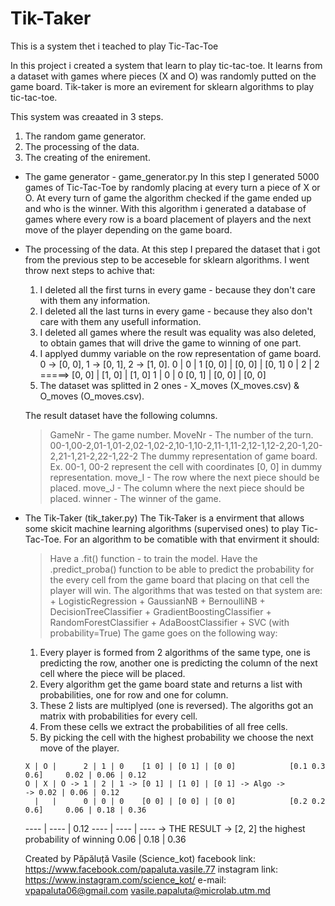# Tik-Taker
This is a system thet i teached to play Tic-Tac-Toe

In this project i created a system that learn to play tic-tac-toe. It learns from a dataset with games where pieces (X and O) was randomly putted on the game board. Tik-taker is more an evirement for sklearn algorithms to play tic-tac-toe.

This system was creaated in 3 steps.
  1) The random game generator.
  2) The processing of the data.
  3) The creating of the enirement.


* The game generator - game_generator.py
  In this step I generated 5000 games of Tic-Tac-Toe by randomly placing at every turn a piece of X or O. At every turn of game the algorithm checked if the game ended up and who is the winner. With this algorithm i generated a database of games where every row is a board placement of players and the next move of the player depending on the game board.

* The processing of the data.
  At this step I prepared the dataset that i got from the previous step to be acceseble for sklearn algorithms. I went throw next steps to achive that:
  1. I deleted all the first turns in every game - because they don't care with them any information.
  2. I deleted all the last turns in every game - because they also don't care with them any usefull information.
  3. I deleted all games where the result was equality was also deleted, to obtain games that will drive the game to winning of one part.
  4. I applyed dummy variable on the row representation of game board. 0 -> [0, 0], 1 -> [0, 1], 2 -> [1, 0].
    0 | 0 | 1             [0, 0] | [0, 0] | [0, 1]
    0 | 2 | 2    =====>   [0, 0] | [1, 0] | [1, 0]
    1 | 0 | 0             [0, 1] | [0, 0] | [0, 0]
  5. The dataset was splitted in 2 ones - X_moves (X_moves.csv) & O_moves (O_moves.csv).
  
  The result dataset have the following columns.
    > GameNr - The game number.
    > MoveNr - The number of the turn.
    > 00-1,00-2,01-1,01-2,02-1,02-2,10-1,10-2,11-1,11-2,12-1,12-2,20-1,20-2,21-1,21-2,22-1,22-2
      The dummy representation of game board.
      Ex. 00-1, 00-2 represent the cell with coordinates [0, 0] in dummy representation.
    > move_I - The row where the next piece should be placed.
    > move_J - The column where the next piece should be placed.
    > winner - The winner of the game.
* The Tik-Taker (tik_taker.py)
  The Tik-Taker is a envirment that allows some skicit machine learning algorithms (supervised ones) to play Tic-Tac-Toe. For an algorithm to be comatible with that envirment it should:
    > Have a .fit() function - to train the model.
    > Have the .predict_proba() function to be able to predict the probability for the every cell from the game board that placing on that cell the player will win. The algorithms that was tested on that system are:
      + LogisticRegression
      + GaussianNB
      + BernoulliNB
      + DecisionTreeClassifier
      + GradientBoostingClassifier
      + RandomForestClassifier
      + AdaBoostClassifier
      + SVC (with probability=True)
  The game goes on the following way:
    1. Every player is formed from 2 algorithms of the same type, one is predicting the row, another one is predicting the column of the next cell where the piece will be placed.
    2. Every algorithm get the game board state and returns a list with probabilities, one for row and one for column.
    3. These 2 lists are multiplyed (one is reversed). The algoriths got an matrix with probabilities for every cell.
    4. From these cells we extract the probabilities of all free cells.
    5. By picking the cell with the highest probability we choose the next move of the player.
    
      X | O |      2 | 1 | 0    [1 0] | [0 1] | [0 0]            [0.1 0.3 0.6]     0.02 | 0.06 | 0.12
      O | X | O -> 1 | 2 | 1 -> [0 1] | [1 0] | [0 1] -> Algo ->                -> 0.02 | 0.06 | 0.12
        |   |      0 | 0 | 0    [0 0] | [0 0] | [0 0]            [0.2 0.2 0.6]     0.06 | 0.18 | 0.36
        
    ---- | ---- | 0.12
    ---- | ---- | ---- -> THE RESULT -> [2, 2] the highest probability of winning
    0.06 | 0.18 | 0.36
    
    
    Created by Păpăluță Vasile (Science_kot)
    facebook link: https://www.facebook.com/papaluta.vasile.77
    instagram link: https://www.instagram.com/science_kot/
    e-mail: vpapaluta06@gmail.com vasile.papaluta@microlab.utm.md
